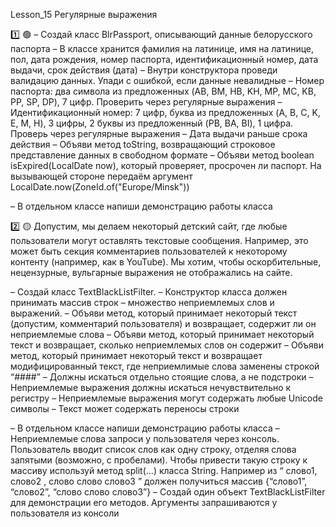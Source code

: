 Lesson_15 Регулярные выражения

1️⃣ 🟢
– Создай класс BlrPassport, описывающий данные белорусского паспорта
– В классе хранится фамилия на латинице, имя на латинице, пол, дата рождения, номер паспорта, идентификационный номер, дата выдачи, срок действия (дата)
– Внутри конструктора проведи валидацию данных. Упади с ошибкой, если данные невалидные
– Номер паспорта: два символа из предложенных (AB, BM, HB, KH, MP, MC, KB, PP, SP, DP), 7 цифр. Проверить через регулярные выражения
– Идентификационный номер: 7 цифр, буква из предложенных (A, B, C, K, E, M, H), 3 цифры, 2 буквы из предложенный (PB, BA, BI), 1 цифра. Проверь через регулярные выражения
– Дата выдачи раньше срока действия
– Объяви метод toString, возвращающий строковое представление данных в свободном формате
– Объяви метод boolean isExpired(LocalDate now), который проверяет, просрочен ли паспорт. На вызывающей стороне передаём аргумент LocalDate.now(ZoneId.of("Europe/Minsk"))

– В отдельном классе напиши демонстрацию работы класса

2️⃣ 🟡
Допустим, мы делаем некоторый детский сайт, где любые пользователи могут оставлять текстовые сообщения. Например, это может быть секция комментариев пользователей к некоторому контенту (например, как в YouTube). Мы хотим, чтобы оскорбительные, нецензурные, вульгарные выражения не отображались на сайте.

– Создай класс TextBlackListFilter.
– Конструктор класса должен принимать массив строк – множество неприемлемых слов и выражений.
– Объяви метод, который принимает некоторый текст (допустим, комментарий пользователя) и возвращает, содержит ли он неприемлемые слова
– Объяви метод, который принимает некоторый текст и возвращает, сколько неприемлемых слов он содержит
– Объяви метод, который принимает некоторый текст и возвращает модифицированный текст, где неприемлимые слова заменены строкой “####”
– Должны искаться отдельно стоящие слова, а не подстроки
– Неприемлемые выражения должны искаться нечувствительно к регистру
– Неприемлемые выражения могут содержать любые Unicode символы
– Текст может содержать переносы строки

– В отдельном классе напиши демонстрацию работы класса
– Неприемлемые слова запроси у пользователя через консоль. Пользователь вводит список слов как одну строку, отделяя слова запятыми (возможно, с пробелами). Чтобы привести такую строку к массиву используй метод split(…) класса String. Например из “  слово1, слово2 ,  слово слово слово3 ” должен получиться массив {“слово1”, “слово2”, “слово слово слово3”}
– Создай один объект TextBlackListFilter для демонстрации его методов. Аргументы запрашиваются у пользователя из консоли

